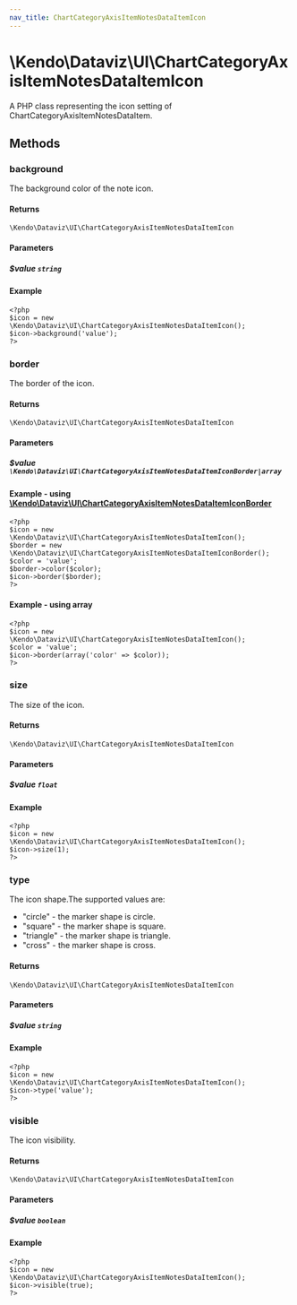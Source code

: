 ```yaml
---
nav_title: ChartCategoryAxisItemNotesDataItemIcon
---
```


# \Kendo\Dataviz\UI\ChartCategoryAxisItemNotesDataItemIcon

A PHP class representing the icon setting of ChartCategoryAxisItemNotesDataItem.


## Methods

### background
The background color of the note icon.

#### Returns
`\Kendo\Dataviz\UI\ChartCategoryAxisItemNotesDataItemIcon`

#### Parameters

##### $value `string`



#### Example 
    <?php
    $icon = new \Kendo\Dataviz\UI\ChartCategoryAxisItemNotesDataItemIcon();
    $icon->background('value');
    ?>

### border

The border of the icon.

#### Returns
`\Kendo\Dataviz\UI\ChartCategoryAxisItemNotesDataItemIcon`

#### Parameters

##### $value `\Kendo\Dataviz\UI\ChartCategoryAxisItemNotesDataItemIconBorder|array`


#### Example - using [\Kendo\Dataviz\UI\ChartCategoryAxisItemNotesDataItemIconBorder](/api/wrappers/php/Kendo/Dataviz/UI/ChartCategoryAxisItemNotesDataItemIconBorder)
    <?php
    $icon = new \Kendo\Dataviz\UI\ChartCategoryAxisItemNotesDataItemIcon();
    $border = new \Kendo\Dataviz\UI\ChartCategoryAxisItemNotesDataItemIconBorder();
    $color = 'value';
    $border->color($color);
    $icon->border($border);
    ?>

#### Example - using array

    <?php
    $icon = new \Kendo\Dataviz\UI\ChartCategoryAxisItemNotesDataItemIcon();
    $color = 'value';
    $icon->border(array('color' => $color));
    ?>

### size
The size of the icon.

#### Returns
`\Kendo\Dataviz\UI\ChartCategoryAxisItemNotesDataItemIcon`

#### Parameters

##### $value `float`



#### Example 
    <?php
    $icon = new \Kendo\Dataviz\UI\ChartCategoryAxisItemNotesDataItemIcon();
    $icon->size(1);
    ?>

### type
The icon shape.The supported values are:
* "circle" - the marker shape is circle.
* "square" - the marker shape is square.
* "triangle" - the marker shape is triangle.
* "cross" - the marker shape is cross.

#### Returns
`\Kendo\Dataviz\UI\ChartCategoryAxisItemNotesDataItemIcon`

#### Parameters

##### $value `string`



#### Example 
    <?php
    $icon = new \Kendo\Dataviz\UI\ChartCategoryAxisItemNotesDataItemIcon();
    $icon->type('value');
    ?>

### visible
The icon visibility.

#### Returns
`\Kendo\Dataviz\UI\ChartCategoryAxisItemNotesDataItemIcon`

#### Parameters

##### $value `boolean`



#### Example 
    <?php
    $icon = new \Kendo\Dataviz\UI\ChartCategoryAxisItemNotesDataItemIcon();
    $icon->visible(true);
    ?>

